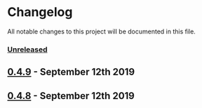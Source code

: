 # Changelog

All notable changes to this project will be documented in this file.

### [Unreleased][HEAD]

## [0.4.9] - September 12th 2019

## [0.4.8] - September 12th 2019

[0.4.8]: https://github.com/Esri/solution.js/compare/a41f3b856898e7fbac679ffb44de1c38f55260e3...v0.4.8 "v0.4.8"
[0.4.9]: https://github.com/Esri/solution.js/compare/v0.4.8...v0.4.9 "v0.4.9"
[HEAD]: https://github.com/Esri/solution.js/compare/v0.4.9...HEAD "Unreleased Changes"
